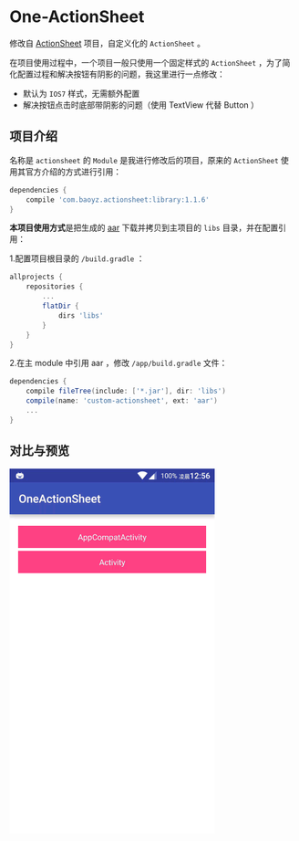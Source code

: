 # One-ActionSheet

修改自 [ActionSheet](https://github.com/baoyongzhang/android-ActionSheet) 项目，自定义化的 `ActionSheet` 。

在项目使用过程中，一个项目一般只使用一个固定样式的 `ActionSheet` ，为了简化配置过程和解决按钮有阴影的问题，我这里进行一点修改：

- 默认为 `IOS7` 样式，无需额外配置
- 解决按钮点击时底部带阴影的问题（使用 TextView 代替 Button ）

## 项目介绍

名称是 `actionsheet` 的 `Module` 是我进行修改后的项目，原来的 `ActionSheet` 使用其官方介绍的方式进行引用：

```groovy
dependencies {
    compile 'com.baoyz.actionsheet:library:1.1.6'
}
```

**本项目使用方式**是把生成的 [aar](/aar/custom-actionsheet.aar) 下载并拷贝到主项目的 `libs` 目录，并在配置引用：

1.配置项目根目录的 `/build.gradle` ：
```groovy
allprojects {
    repositories {
        ...
        flatDir {
            dirs 'libs'
        }
    }
}
```
2.在主 module 中引用 aar ，修改 `/app/build.gradle` 文件：

```groovy
dependencies {
    compile fileTree(include: ['*.jar'], dir: 'libs')
    compile(name: 'custom-actionsheet', ext: 'aar')
    ...
}
```

## 对比与预览

![](5C361EF2A2DD6A1EAEF20223194BDD8D.gif)

